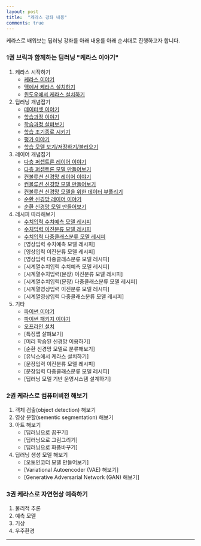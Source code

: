 ```yaml
---
layout: post
title:  "케라스 강좌 내용"
comments: true
---
```

케라스로 배워보는 딥러닝 강좌를 아래 내용를 아래 순서대로 진행하고자 합니다.

### 1권 브릭과 함께하는 딥러닝 "케라스 이야기"

1. 케라스 시작하기
    * [케라스 이야기](https://tykimos.github.io/Keras/2017/01/27/Keras_Talk/)
    * [맥에서 케라스 설치하기](https://tykimos.github.io/Keras/2017/08/07/Keras_Install_on_Mac/)
    * [윈도우에서 케라스 설치하기](https://tykimos.github.io/Keras/2017/08/07/Keras_Install_on_Windows/)    
1. 딥러닝 개념잡기
    * [데이터셋 이야기](https://tykimos.github.io/Keras/2017/03/25/Dataset_and_Fit_Talk/)
    * [학습과정 이야기](https://tykimos.github.io/Keras/2017/03/25/Fit_Talk/)
    * [학습과정 살펴보기](https://tykimos.github.io/Keras/2017/07/09/Training_Monitoring/)          
    * [학습 조기종료 시키기](https://tykimos.github.io/Keras/2017/07/09/Early_Stopping/)
    * [평가 이야기](https://tykimos.github.io/Keras/2017/05/22/Evaluation_Talk/)    
    * [학습 모델 보기/저장하기/불러오기](https://tykimos.github.io/Keras/2017/06/10/Model_Save_Load/)
1. 레이어 개념잡기
    * [다층 퍼셉트론 레이어 이야기](https://tykimos.github.io/Keras/2017/01/27/MLP_Layer_Talk/)
    * [다층 퍼셉트론 모델 만들어보기](https://tykimos.github.io/Keras/2017/02/04/MLP_Getting_Started/)
    * [컨볼루션 신경망 레이어 이야기](https://tykimos.github.io/Keras/2017/01/27/CNN_Layer_Talk/)
    * [컨볼루션 신경망 모델 만들어보기](https://tykimos.github.io/Keras/2017/03/08/CNN_Getting_Started/)
    * [컨볼루션 신경망 모델을 위한 데이터 부풀리기](https://tykimos.github.io/Keras/2017/06/10/CNN_Data_Augmentation/)
    * [순환 신경망 레이어 이야기](https://tykimos.github.io/Keras/2017/04/09/RNN_Getting_Started/)
    * [순환 신경망 모델 만들어보기](https://tykimos.github.io/Keras/2017/04/09/RNN_Layer_Talk/)
1. 레시피 따라해보기
    * [수치입력 수치예측 모델 레시피](https://tykimos.github.io/Keras/2017/08/13/Numerical_Prediction_Model_Recipe/)
    * [수치입력 이진분류 모델 레시피](https://tykimos.github.io/Keras/2017/08/13/Numerical_Input_Binary_Classification_Model_Recipe/)  
    * [수치입력 다중클래스분류 모델 레시피](https://tykimos.github.io/Keras/2017/08/19/Numerical_Input_Multiclass_Classification_Model_Recipe/)
    * [영상입력 수치예측 모델 레시피]    
    * [영상입력 이진분류 모델 레시피]    
    * [영상입력 다중클래스분류 모델 레시피]    
    * [시계열수치입력 수치예측 모델 레시피]
    * [시계열수치입력(문장) 이진분류 모델 레시피]
    * [시계열수치입력(문장) 다중클래스분류 모델 레시피]    
    * [시계열영상입력 이진분류 모델 레시피]
    * [시계열영상입력 다중클래스분류 모델 레시피]    
1. 기타
    * [파이썬 이야기](https://tykimos.github.io/Keras/2017/02/10/Python_Talk/)
    * [파이썬 패키지 이야기](https://tykimos.github.io/Keras/2017/02/10/Python_Package_Talk/)
    * [오프라인 설치](https://tykimos.github.io/Keras/2017/03/15/Keras_Offline_Install/)        
    * [특징맵 살펴보기]
    * [미리 학습된 신경망 이용하기]
    * [순환 신경망 모델로 분류해보기]    
    * [유닉스에서 케라스 설치하기]        
    * [문장입력 이진분류 모델 레시피]
    * [문장입력 다중클래스분류 모델 레시피]    
    * [딥러닝 모델 기반 운영시스템 설계하기]

### 2권 케라스로 컴퓨터비전 해보기

1. 객체 검출(object detection) 해보기
1. 영상 분할(sementic segmentation) 해보기
1. 아트 해보기
    * [딥러닝으로 꿈꾸기]
    * [딥러닝으로 그림그리기]
    * [딥러닝으로 화풍바꾸기]
1. 딥러닝 생성 모델 해보기
    * [오토인코더 모델 만들어보기]    
    * [Variational Autoencoder (VAE) 해보기]
    * [Generative Adversarial Network (GAN) 해보기]   

### 3권 케라스로 자연현상 예측하기

1. 물리적 추론
1. 예측 모델
1. 기상
1. 우주환경

---